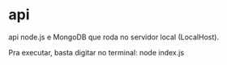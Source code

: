 # api
api node.js e MongoDB que roda no servidor local (LocalHost).

Pra executar, basta digitar no terminal: 
node index.js
